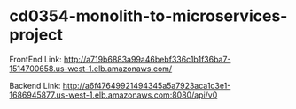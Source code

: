 # cd0354-monolith-to-microservices-project

FrontEnd Link: http://a719b6883a99a46bebf336c1b1f36ba7-1514700658.us-west-1.elb.amazonaws.com/

Backend Link: http://a6f47649921494345a5a7923aca1c3e1-1686945877.us-west-1.elb.amazonaws.com:8080/api/v0